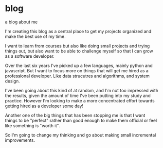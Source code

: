 # blog
a blog about me

I'm creating this blog as a central place to get my projects organized and make the best use of my time.


I want to learn from courses but also like doing small projects and trying things out, but also want to be able to challenge myself so that I can grow as a software developer.



Over the last six years I've picked up a few languages, mainly python and javascript. But I want to focus more on things that will get me hired as a professional developer. Like data strucutres and algorithms, and system design.

I've been going about this kind of at random, and I'm not too impressed with the results, given the amount of time I've been putting into my study and practice. However I'm looking to make a more concentrated effort towards getting hired as a developer some day!

Another one of the big things that has been stopping me is that I want things to be "perfect" rather than good enough to make them official or feel like something is "worth it". 

So I'm going to change my thinking and go about making small incremental improvements.
